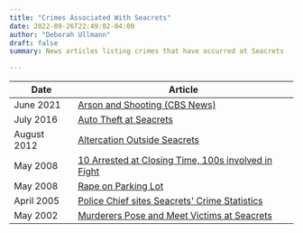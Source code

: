 ```yaml
---
title: "Crimes Associated With Seacrets"
date: 2022-09-26T22:49:02-04:00
author: "Deborah Ullmann"
draft: false
summary: News articles listing crimes that have occurred at Seacrets

---
```


| Date | Article |
| ---- | ------- |
| June 2021 | [Arson and Shooting (CBS News)](https://www.cbsnews.com/baltimore/news/2-maryland-men-charged-with-setting-car-on-fire-shooting-into-house-of-women-they-met-at-seacrets-ocean-city/) |
| July 2016 | [Auto Theft at Seacrets](https://thedailyrecord.com/2016/07/19/maryland-snapchat-car-theft-arrest/) |
| August 2012 | [Altercation Outside Seacrets](https://www.oceancitytoday.com/news/jury-finds-against-city-in-police-misconduct-suit/article_efce63ae-eff1-548e-8c6c-49d528852f40.html) |
| May 2008 | [10 Arrested at Closing Time, 100s involved in Fight](https://oceancitymd.gov/Police/press/2008%20Press%20Releases/Police%20Arrest%2010%20During%20Bar%20Closing%20Fight.pdf) |
| May 2008 | [Rape on Parking Lot](https://casetext.com/case/jane-doe-v-oc-seacrets) |
| April 2005 | [Police Chief sites Seacrets' Crime Statistics](https://cnsmaryland.org/2005/04/28/ocean-city-police-town-businesses-cooperate-for-crowd-control/) |
| May 2002 | [Murderers Pose and Meet Victims at Seacrets](https://www.oceancitytoday.com/news/ocean-city-marks-20-years-since-infamous-sifrit-slayings/article_7a192cce-dcf6-11ec-8a9b-d70b8b8c609a.html)
